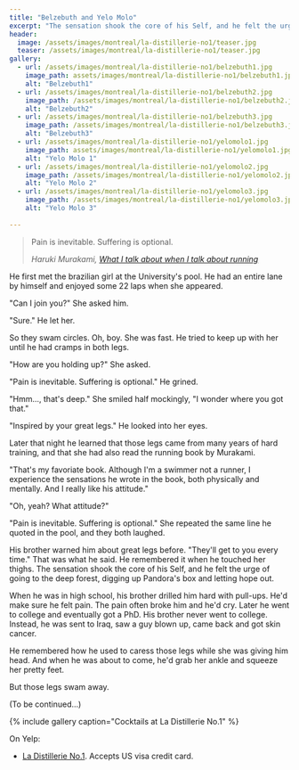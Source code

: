 ```yaml
---
title: "Belzebuth and Yelo Molo"
excerpt: "The sensation shook the core of his Self, and he felt the urge of going to the deep forest, digging up Pandora's box and letting hope out."
header:
  image: /assets/images/montreal/la-distillerie-no1/teaser.jpg
  teaser: /assets/images/montreal/la-distillerie-no1/teaser.jpg
gallery:
  - url: /assets/images/montreal/la-distillerie-no1/belzebuth1.jpg
    image_path: assets/images/montreal/la-distillerie-no1/belzebuth1.jpg
    alt: "Belzebuth1"
  - url: /assets/images/montreal/la-distillerie-no1/belzebuth2.jpg
    image_path: /assets/images/montreal/la-distillerie-no1/belzebuth2.jpg
    alt: "Belzebuth2"
  - url: /assets/images/montreal/la-distillerie-no1/belzebuth3.jpg
    image_path: /assets/images/montreal/la-distillerie-no1/belzebuth3.jpg
    alt: "Belzebuth3"
  - url: /assets/images/montreal/la-distillerie-no1/yelomolo1.jpg
    image_path: assets/images/montreal/la-distillerie-no1/yelomolo1.jpg
    alt: "Yelo Molo 1"
  - url: /assets/images/montreal/la-distillerie-no1/yelomolo2.jpg
    image_path: /assets/images/montreal/la-distillerie-no1/yelomolo2.jpg
    alt: "Yelo Molo 2"
  - url: /assets/images/montreal/la-distillerie-no1/yelomolo3.jpg
    image_path: /assets/images/montreal/la-distillerie-no1/yelomolo3.jpg
    alt: "Yelo Molo 3"
  
---
```


> Pain is inevitable. Suffering is optional.
>
> <cite>Haruki Murakami, [What I talk about when I talk about running](http://amzn.to/2snh3jy)</cite>

He first met the brazilian girl at the University's pool. He had an entire lane by himself and enjoyed some 22 laps when she appeared. 

"Can I join you?" She asked him.

"Sure." He let her.

So they swam circles. Oh, boy. She was fast. He tried to keep up with her until he had cramps in both legs. 

"How are you holding up?" She asked. 

"Pain is inevitable. Suffering is optional." He grined.

"Hmm..., that's deep." She smiled half mockingly, "I wonder where you got that."

"Inspired by your great legs." He looked into her eyes.

Later that night he learned that those legs came from many years of hard training, and that she had also read the running book by Murakami.

"That's my favoriate book. Although I'm a swimmer not a runner, I experience the sensations he wrote in the book, both physically and mentally. And I really like his attitude." 

"Oh, yeah? What attitude?" 

"Pain is inevitable. Suffering is optional." She repeated the same line he quoted in the pool, and they both laughed.

His brother warned him about great legs before. "They'll get to you every time." That was what he said. He remembered it when he touched her thighs. The sensation shook the core of his Self, and he felt the urge of going to the deep forest, digging up Pandora's box and letting hope out. 

When he was in high school, his brother drilled him hard with pull-ups. He'd make sure he felt pain. The pain often broke him and he'd cry. Later he went to college and eventually got a PhD. His brother never went to college. Instead, he was sent to Iraq, saw a guy blown up, came back and got skin cancer. 

He remembered how he used to caress those legs while she was giving him head. And when he was about to come, he'd grab her ankle and squeeze her pretty feet. 

But those legs swam away. 

(To be continued...)
 
{% include gallery caption="Cocktails at La Distillerie No.1" %}


On Yelp:

* [La Distillerie No.1](https://www.yelp.com/biz/la-distillerie-no-1-montréal-6). Accepts US visa credit card. 
